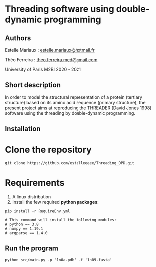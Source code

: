 # Threading software using double-dynamic programming

## Authors
Estelle Mariaux : estelle.mariaux@hotmail.fr

Théo Ferreira : theo.ferreira.med@gmail.com

University of Paris M2BI 2020 - 2021

## Short description

In order to model the structural representation of a protein (tertiary structure) based on its amino acid sequence (primary structure), the present project aims at reproducing the THREADER (David Jones 1998) software using the threading by double-dynamic programming.

## Installation

# Clone the repository

```
git clone https://github.com/estelleeeee/Threading_DPD.git

```
# Requirements

1. A linux distribution
2. Install the few required **python packages**:

```
pip install -r RequireEnv.yml

# This command will install the following modules:
# python == 3.8
# numpy == 1.19.1
# argparse == 1.4.0

```

## Run the program

```
python src/main.py -p '1n0a.pdb' -f '1n09.fasta'

```


